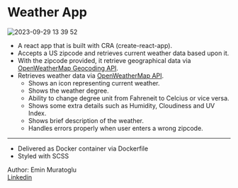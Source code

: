 # Weather App

![2023-09-29 13 39 52](https://github.com/eminmuratoglu/weather-app/assets/41494657/ca6e77ec-b8df-4c87-88b1-83ad623731f5)

* A react app that is built with CRA (create-react-app).
* Accepts a US zipcode and retrieves current weather data based upon it.
* With the zipcode provided, it retrieve geographical data via [OpenWeatherMap Geocoding API](https://openweathermap.org/api/geocoding-api).
* Retrieves weather data via [OpenWeatherMap API](https://openweathermap.org/api).
  * Shows an icon representing current weather.
  * Shows the weather degree.
  * Ability to change degree unit from Fahreneit to Celcius or vice versa.
  * Shows some extra details such as Humidity, Cloudiness and UV Index.
  * Shows brief description of the weather.
  * Handles errors properly when user enters a wrong zipcode.
<hr />

* Delivered as Docker container via Dockerfile
* Styled with SCSS

Author: Emin Muratoglu <br />
[Linkedin](https://linkedin.com/in/emin-muratoglu-ba287516b)
